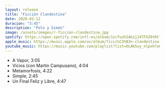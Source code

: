 ```yaml
---
layout: release
title: "Ficción Clandestina"
date: 2020-02-12
duracion: "3:45"
description: "Polo y Simón"
image: /assets/images/r-ficcion-clandestina.jpg
spotify: https://open.spotify.com/intl-es/album/1zcfuohIAGzjJ47FXZ0tRt?si=qQ-oOua9RvGx1pr7BXuMiw
apple_music: https://music.apple.com/us/album/ficci%C3%B3n-clandestina-pt-1-ep/1495566176
youtube_music: https://music.youtube.com/playlist?list=OLAK5uy_nlpxh7aGMj1e0Bim3zZPKnouSNEcH-Y7g&si=LqUBvarvvr1Q5klG
---
```



- A Vapor, 3:05
- Vicios (con Martín Campusano), 4:04
- Metamorfosis, 4:22
- Simple, 2:45
- Un Final Feliz y Libre, 4:47